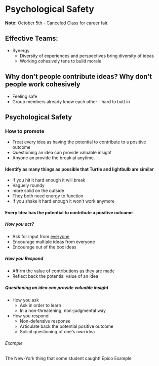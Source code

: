# Psychological Safety

**Note:**
October 5th - Canceled Class for career fair.


## Effective Teams:

- Synergy
	- Diversity of experiences and perspectives bring diversity of ideas
	- Working cohesively tens to build morale

## Why don't people contribute ideas? Why don't people work cohesively

- Feeling safe
- Group members already know each other  - hard to butt in 


## Psychological Safety
 
### How to promote
- Treat every idea as having the potential to contribute to a positive outcome
- Questioning an idea can provide valuable insight
- Anyone an provide the break at anytime.

#### Identify as many things as possible that Turtle and lightbulb are similar
- If you hit it hard enough it will break
- Vaguely roundy
- more solid on the outside 
- They both need energy to function
- If you shake it hard enough it won't work anymore


#### Every Idea has the potential to contribute a positive outcome

##### How you act?
- Ask for input from <u>everyone</u>
- Encourage multiple ideas from everyone
- Encourage out of the box ideas

##### How you Respond
- Affirm the value of contributions as they are made
- Reflect back the potential value of an idea


##### Questioning an idea can provide valuable insight

- How you ask
	- Ask in order to learn
	- In a non-threatening, non-judgmental way
- How you respond
	- Non-defensive response
	- Articulate back the potential positive outcome
	- Solicit questioning of one's own idea

###### Example
The New-York thing that some student caught! Epico Example